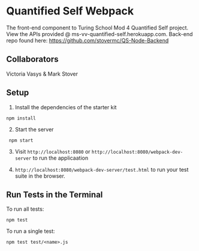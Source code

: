 # Quantified Self Webpack

The front-end component to Turing School Mod 4 Quantified Self project. View the APIs provided @ ms-vv-quantified-self.herokuapp.com. Back-end repo found here: https://github.com/stovermc/QS-Node-Backend

## Collaborators
Victoria Vasys & Mark Stover

## Setup

1. Install the dependencies of the starter kit

  ```shell
  npm install
  ```
2. Start the server
 ```shell
  npm start
  ```
  
3. Visit `http://localhost:8080` or `http://localhost:8080/webpack-dev-server` to run the applicaation

4. `http://localhost:8080/webpack-dev-server/test.html` to run your test suite in the browser.


## Run Tests in the Terminal

To run all tests:

```shell
npm test
```

To run a single test:

```shell
npm test test/<name>.js
```
